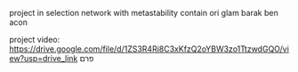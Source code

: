 project in selection network with metastability contain
ori glam
barak ben acon

project video:
https://drive.google.com/file/d/1ZS3R4Ri8C3xKfzQ2oYBW3zo1TtzwdGQO/view?usp=drive_link
פרם
